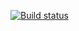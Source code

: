 [![Build status](https://ci.appveyor.com/api/projects/status/aq4s091mkpt7d1s1?svg=true)](https://ci.appveyor.com/project/Zhenya303/apitest1-2)
